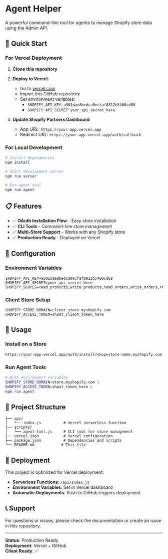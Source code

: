 # Agent Helper

A powerful command-line tool for agents to manage Shopify store data using the Admin API.

## 🚀 Quick Start

### For Vercel Deployment

1. **Clone this repository**
2. **Deploy to Vercel**:
   - Go to [vercel.com](https://vercel.com)
   - Import this GitHub repository
   - Set environment variables:
     - `SHOPIFY_API_KEY`: `a501dae8bedca0ecfaf8812b5460cd68`
     - `SHOPIFY_API_SECRET`: `your_api_secret_here`

3. **Update Shopify Partners Dashboard**:
   - App URL: `https://your-app.vercel.app`
   - Redirect URL: `https://your-app.vercel.app/auth/callback`

### For Local Development

```bash
# Install dependencies
npm install

# Start development server
npm run server

# Run agent tool
npm run agent
```

## 📋 Features

- ✅ **OAuth Installation Flow** - Easy store installation
- ✅ **CLI Tools** - Command-line store management
- ✅ **Multi-Store Support** - Works with any Shopify store
- ✅ **Production Ready** - Deployed on Vercel

## 🔧 Configuration

### Environment Variables

```env
SHOPIFY_API_KEY=a501dae8bedca0ecfaf8812b5460cd68
SHOPIFY_API_SECRET=your_api_secret_here
SHOPIFY_SCOPES=read_products,write_products,read_orders,write_orders,read_customers,write_customers,read_inventory,write_inventory
```

### Client Store Setup

```env
SHOPIFY_STORE_DOMAIN=client-store.myshopify.com
SHOPIFY_ACCESS_TOKEN=shpat_client_token_here
```

## 🎯 Usage

### Install on a Store

```
https://your-app.vercel.app/auth/install?shop=store-name.myshopify.com
```

### Run Agent Tools

```bash
# With environment variables
SHOPIFY_STORE_DOMAIN=store.myshopify.com \
SHOPIFY_ACCESS_TOKEN=shpat_token_here \
npm run agent
```

## 📁 Project Structure

```
├── api/
│   └── index.js          # Vercel serverless function
├── scripts/
│   └── agent-tool.js     # CLI tool for store management
├── vercel.json           # Vercel configuration
├── package.json          # Dependencies and scripts
└── README.md            # This file
```

## 🚀 Deployment

This project is optimized for Vercel deployment:

- **Serverless Functions**: `/api/index.js`
- **Environment Variables**: Set in Vercel dashboard
- **Automatic Deployments**: Push to GitHub triggers deployment

## 📞 Support

For questions or issues, please check the documentation or create an issue in this repository.

---

**Status**: Production Ready  
**Deployment**: Vercel + GitHub  
**Client Ready**: ✅
